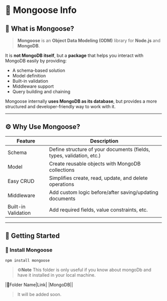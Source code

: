 # 📘 Mongoose Info

## 🧠 What is Mongoose?

> **Mongoose** is an **Object Data Modeling (ODM)** library for **Node.js** and **MongoDB**.

It is **not MongoDB itself**, but a **package** that helps you interact with MongoDB easily by providing:
- A schema-based solution
- Model definition
- Built-in validation
- Middleware support
- Query building and chaining

Mongoose internally **uses MongoDB as its database**, but provides a more structured and developer-friendly way to work with it.

---

## ⚙️ Why Use Mongoose?

| Feature               | Description |
|----------------------|-------------|
| Schema               | Define structure of your documents (fields, types, validation, etc.) |
| Model                | Create reusable objects with MongoDB collections |
| Easy CRUD            | Simplifies create, read, update, and delete operations |
| Middleware           | Add custom logic before/after saving/updating documents |
| Built-in Validation  | Add required fields, value constraints, etc. |

---

## 🚀 Getting Started

### 🔹 Install Mongoose
```bash
npm install mongoose
```

> ⚙️**Note** This folder is only useful if you know about mongoDb and have it installed in your local machine.

|📁Folder Name|Link|
|MongoDB|[]()|

> It will be added soon.